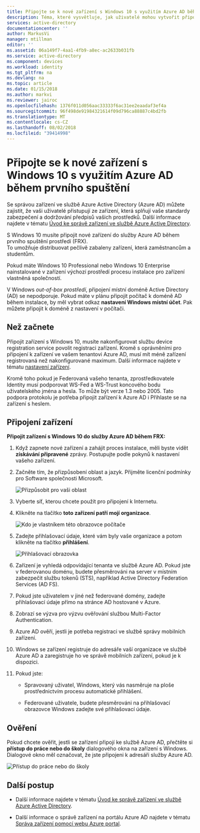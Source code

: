 ```yaml
---
title: Připojte se k nové zařízení s Windows 10 s využitím Azure AD během prvního spuštění | Dokumentace Microsoftu
description: Téma, které vysvětluje, jak uživatelé mohou vytvořit připojení ke službě Azure AD během prvního spuštění prostředí.
services: active-directory
documentationcenter: ''
author: MarkusVi
manager: mtillman
editor: ''
ms.assetid: 06a149f7-4aa1-4fb9-a8ec-ac2633b031fb
ms.service: active-directory
ms.component: devices
ms.workload: identity
ms.tgt_pltfrm: na
ms.devlang: na
ms.topic: article
ms.date: 01/15/2018
ms.author: markvi
ms.reviewer: jairoc
ms.openlocfilehash: 1376f011d056aac33333f6ac31ee2eaadaf3ef4a
ms.sourcegitcommit: 96f498de91984321614f09d796ca88887c4bd2fb
ms.translationtype: MT
ms.contentlocale: cs-CZ
ms.lasthandoff: 08/02/2018
ms.locfileid: "39414998"
---
```

# <a name="join-a-new-windows-10-device-with-azure-ad-during-a-first-run"></a>Připojte se k nové zařízení s Windows 10 s využitím Azure AD během prvního spuštění

Se správou zařízení ve službě Azure Active Directory (Azure AD) můžete zajistit, že vaši uživatelé přistupují ze zařízení, která splňují vaše standardy zabezpečení a dodržování předpisů vašich prostředků. Další informace najdete v tématu [Úvod ke správě zařízení ve službě Azure Active Directory](overview.md).

S Windows 10 musíte připojit nové zařízení do služby Azure AD během prvního spuštění prostředí (FRX).  
To umožňuje distribuovat pečlivě zabaleny zařízení, která zaměstnancům a studentům.

Pokud máte Windows 10 Professional nebo Windows 10 Enterprise nainstalované v zařízení výchozí prostředí procesu instalace pro zařízení vlastněná společností.

V Windows *out-of-box prostředí*, připojení místní doméně Active Directory (AD) se nepodporuje. Pokud máte v plánu připojit počítač k doméně AD během instalace, by měl vybrat odkaz **nastavení Windows místní účet**. Pak můžete připojit k doméně z nastavení v počítači.
 


## <a name="before-you-begin"></a>Než začnete

Připojit zařízení s Windows 10, musíte nakonfigurovat službu device registration service povolit registraci zařízení. Kromě s oprávněními pro připojení k zařízení ve vašem tenantovi Azure AD, musí mít méně zařízení registrovaná než nakonfigurované maximum. Další informace najdete v tématu [nastavení zařízení](device-management-azure-portal.md#configure-device-settings).

Kromě toho pokud je Federovaná vašeho tenanta, zprostředkovatele Identity musí podporovat WS-Fed a WS-Trust koncového bodu uživatelského jména a hesla. To může být verze 1.3 nebo 2005. Tato podpora protokolu je potřeba připojit zařízení k Azure AD i Přihlaste se na zařízení s heslem.

## <a name="joining-a-device"></a>Připojení zařízení

**Připojit zařízení s Windows 10 do služby Azure AD během FRX:**


1. Když zapnete nové zařízení a zahájit proces instalace, měli byste vidět **získávání připravené** zprávy. Postupujte podle pokynů k nastavení vašeho zařízení.

2. Začněte tím, že přizpůsobení oblast a jazyk. Přijměte licenční podmínky pro Software společnosti Microsoft.
 
    ![Přizpůsobit pro vaši oblast](./media/azuread-joined-devices-frx/01.png)

3. Vyberte síť, kterou chcete použít pro připojení k Internetu.

4. Klikněte na tlačítko **toto zařízení patří mojí organizace**. 

    ![Kdo je vlastníkem této obrazovce počítače](./media/azuread-joined-devices-frx/02.png)

5. Zadejte přihlašovací údaje, které vám byly vaše organizace a potom klikněte na tlačítko **přihlášení**.

    ![Přihlašovací obrazovka](./media/azuread-joined-devices-frx/03.png)

6. Zařízení je vyhledá odpovídající tenanta ve službě Azure AD. Pokud jste v federovanou doménu, budete přesměrováni na server v místním zabezpečit službu tokenů (STS), například Active Directory Federation Services (AD FS).

7. Pokud jste uživatelem v jiné než federované domény, zadejte přihlašovací údaje přímo na stránce AD hostované v Azure. 

8. Zobrazí se výzva pro výzvu ověřování službou Multi-Factor Authentication. 
 
9. Azure AD ověří, jestli je potřeba registraci ve službě správy mobilních zařízení.

10. Windows se zařízení registruje do adresáře vaší organizace ve službě Azure AD a zaregistruje ho ve správě mobilních zařízení, pokud je k dispozici.

11. Pokud jste:
    - Spravovaný uživatel, Windows, který vás nasměruje na ploše prostřednictvím procesu automatické přihlášení.

    - Federované uživatele, budete přesměrováni na přihlašovací obrazovce Windows zadejte své přihlašovací údaje.

## <a name="verification"></a>Ověření

Pokud chcete ověřit, jestli se zařízení připojí ke službě Azure AD, přečtěte si **přístup do práce nebo do školy** dialogového okna na zařízení s Windows. Dialogové okno měl označovat, že jste připojeni k adresáři služby Azure AD.

![Přístup do práce nebo do školy](./media/azuread-joined-devices-frx/13.png)


## <a name="next-steps"></a>Další postup

- Další informace najdete v tématu [Úvod ke správě zařízení ve službě Azure Active Directory](overview.md).

- Další informace o správě zařízení na portálu Azure AD najdete v tématu [Správa zařízení pomocí webu Azure portal](device-management-azure-portal.md).
